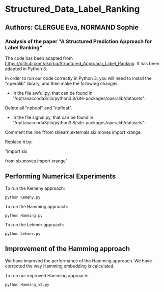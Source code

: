 # Structured_Data_Label_Ranking
## Authors: CLERGUE Eva, NORMAND Sophie
### Analysis of the paper "A Structured Prediction Approach for Label Ranking" 

The code has been adapted from https://github.com/akorba/Structured_Approach_Label_Ranking. 
It has been adapted in Python 3.

In order to run our code correctly in Python 3, you will need to install the "operalib" library, and then make the following changes:

- In the file awful.py, that can be found in "/opt/anaconda3/lib/python3.8/site-packages/operalib/datasets":

Delete all "npbool" and "npfloat".

- In the file signal.py, that can be found in "/opt/anaconda3/lib/python3.8/site-packages/operalib/datasets":

Comment the line "from sklearn.externals.six.moves import xrange.

Replace it by:

"import six

from six.moves import xrange"

## Performing Numerical Experiments

To run the Kemeny approach:

```
python Kemeny.py
```

To run the Hamming approach:

```
python Hamming.py
```

To run the Lehmer approach:

```
python Lehmer.py
```


## Improvement of the Hamming approach

We have improved the performance of the Hamming approach. We have corrected the way Hamming embedding is calculated.

To run our improved Hamming approach:

```
python Hamming_v2.py
```
